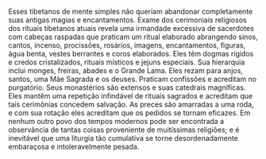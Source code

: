 ﻿Esses tibetanos de mente simples não queriam abandonar completamente suas antigas magias e encantamentos. Exame dos cerimoniais religiosos dos rituais tibetanos atuais revela uma irmandade excessiva de sacerdotes com cabeças raspadas que praticam um ritual elaborado abrangendo sinos, cantos, incenso, procissões, rosários, imagens, encantamentos, figuras, água benta, vestes berrantes e coros elaborados. Eles têm dogmas rígidos e credos cristalizados, rituais místicos e jejuns especiais. Sua hierarquia inclui monges, freiras, abades e o Grande Lama. Eles rezam para anjos, santos, uma Mãe Sagrada e os deuses. Praticam confissões e acreditam no purgatório. Seus monastérios são extensos e suas catedrais magníficas. Eles mantêm uma repetição infindável de rituais sagrados e acreditam que tais cerimônias concedem salvação. As preces são amarradas a uma roda, e com sua rotação eles acreditam que os pedidos se tornam eficazes. Em nenhum outro povo dos tempos modernos pode ser encontrada a observância de tantas coisas proveniente de muitíssimas religiões; e é inevitável que uma liturgia tão cumulativa se torne desordenadamente embaraçosa e intoleravelmente pesada.